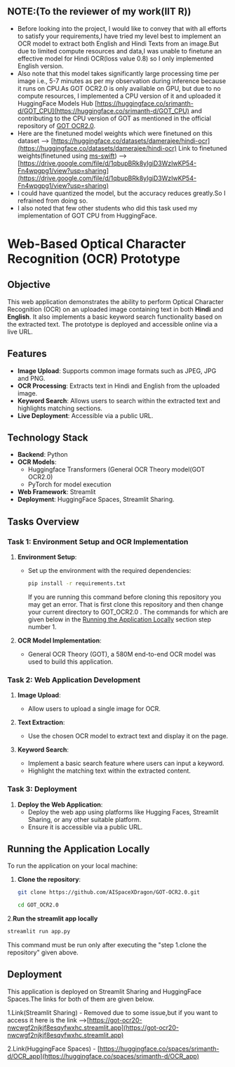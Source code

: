 ## NOTE:(To the reviewer of my work(IIT R))
- Before looking into the project, I would like to convey that with all efforts to satisfy your requirements,I have tried my level best to implement an OCR model to extract both English and Hindi Texts from an image.But due to limited compute resources and data,I was unable to finetune an effective model for Hindi OCR(loss value 0.8) so I only implemented English version.
- Also note that this model takes significantly large processing time per image i.e., 5-7 minutes as per my observation during inference because it runs on CPU.As GOT OCR2.0 is only available on GPU, but due to no compute resources, I implemented a CPU version of it and uploaded it HuggingFace Models Hub [https://huggingface.co/srimanth-d/GOT_CPU](https://huggingface.co/srimanth-d/GOT_CPU) and contributing to the CPU version of GOT as mentioned in the official repository of [GOT OCR2.0](https://github.com/ElvisClaros/GOT-OCR2.0).
- Here are the finetuned model weights which were finetuned on this dataset --> [https://huggingface.co/datasets/damerajee/hindi-ocr](https://huggingface.co/datasets/damerajee/hindi-ocr) Link to finetuned weights(finetuned using [ms-swift](https://github.com/modelscope/ms-swift)) --> [https://drive.google.com/file/d/1qbupBRk8yIgiD3WzIwKP54-Fn4wpgpg1/view?usp=sharing](https://drive.google.com/file/d/1qbupBRk8yIgiD3WzIwKP54-Fn4wpgpg1/view?usp=sharing)
- I could have quantized the model, but the accuracy reduces greatly.So I refrained from doing so.
- I also noted that few other students who did this task used my implementation of GOT CPU from HuggingFace.


# Web-Based Optical Character Recognition (OCR) Prototype

## Objective
This web application demonstrates the ability to perform Optical Character Recognition (OCR) on an uploaded image containing text in both **Hindi** and **English**. It also implements a basic keyword search functionality based on the extracted text. The prototype is deployed and accessible online via a live URL.

## Features
- **Image Upload**: Supports common image formats such as JPEG, JPG and PNG.
- **OCR Processing**: Extracts text in Hindi and English from the uploaded image.
- **Keyword Search**: Allows users to search within the extracted text and highlights matching sections.
- **Live Deployment**: Accessible via a public URL.

## Technology Stack
- **Backend**: Python
- **OCR Models**: 
  - Huggingface Transformers (General OCR Theory model(GOT OCR2.0)
  - PyTorch for model execution
- **Web Framework**: Streamlit
- **Deployment**: HuggingFace Spaces, Streamlit Sharing.

## Tasks Overview

### Task 1: Environment Setup and OCR Implementation
1. **Environment Setup**:
   - Set up the environment with the required dependencies:
     ```bash
     pip install -r requirements.txt
     ```
     If you are running this command before cloning this repository you may get an error. That is first clone this repository and then change your current directory to GOT_OCR2.0 .
     The commands for which are given below in the [Running the Application Locally](#running-the-application-locally) section step number 1.

2. **OCR Model Implementation**:
     - General OCR Theory (GOT), a 580M end-to-end OCR model was used to build this application.

### Task 2: Web Application Development
1. **Image Upload**: 
   - Allow users to upload a single image for OCR.
   
2. **Text Extraction**:
   - Use the chosen OCR model to extract text and display it on the page.

3. **Keyword Search**:
   - Implement a basic search feature where users can input a keyword.
   - Highlight the matching text within the extracted content.

### Task 3: Deployment
1. **Deploy the Web Application**:
   - Deploy the web app using platforms like Hugging Faces, Streamlit Sharing, or any other suitable platform.
   - Ensure it is accessible via a public URL.

## Running the Application Locally
To run the application on your local machine:

1. **Clone the repository**:
   ```bash
   git clone https://github.com/AISpaceXDragon/GOT-OCR2.0.git
   ```

   ```bash
   cd GOT_OCR2.0
   ```

2.**Run the streamlit app locally**
  ```bash
  streamlit run app.py
  ```
This command must be run only after executing the "step 1.clone the repository" given above.

## Deployment
This application is deployed on Streamlit Sharing and HuggingFace Spaces.The links for both of them are given below.

1.Link(Streamlit Sharing) - Removed due to some issue,but if you want to access it here is the link -->[https://got-ocr20-nwcwgf2njkjf8esqyfwxhc.streamlit.app](https://got-ocr20-nwcwgf2njkjf8esqyfwxhc.streamlit.app)

2.Link(HuggingFace Spaces) - [https://huggingface.co/spaces/srimanth-d/OCR_app](https://huggingface.co/spaces/srimanth-d/OCR_app)
